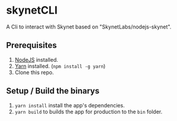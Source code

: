 # skynetCLI
A Cli to interact with Skynet based on "SkynetLabs/nodejs-skynet".

## Prerequisites

1. [NodeJS](https://nodejs.org/en/download/) installed.
1. [Yarn](https://yarnpkg.com/getting-started/install) installed. (`npm install -g yarn`)
1. Clone this repo.

## Setup / Build the binarys

1. `yarn install`
   install the app's dependencies.
1. `yarn build`
   to builds the app for production to the `bin` folder.

